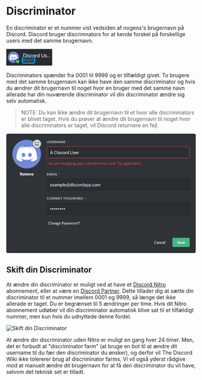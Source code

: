 <!-- TITLE: Discriminator -->
<!-- SUBTITLE: Information om Discord discriminators -->

# Discriminator
En discriminator er et nummer vist vedsiden af nogens's brugernavn på Discord. Discord bruger discrimnators for at kende forskel på forskellige users med det samme brugernavn.

![Discriminator Eksempel](/uploads/discriminator-example.png "Discriminator Eksempel")

Discriminators spænder fra 0001 til 9999 og er tilfældigt givet. To brugere med det samme brugernavn kan ikke have den samme discriminator og hvis du ændrer dit brugernavn til noget hvor en bruger med det samme navn allerade har din nuværende discriminator vil din discriminator ændre sig selv automatisk.

 > NOTE: Du kan ikke ændre dit brugernavn til et hvor alle discriminators er blivet taget. Hvis du prøver at ændre dit brugernavn til noget hvor alle discriminators er taget, vil Discord returnere en fejl.

![Brugernavnsændring](/uploads/discriminator/usernamechange.png "Brugernavnsændring")

## Skift din Discriminator
At ændre din discriminator er muligt ved at have et [Discord Nitro](/nitro) abonnement, eller at være en [Discord Partner](/partner). Dette tillader dig at sætte din discriminator til et nummer imellem 0001 og 9999, så længe det ikke allerade er taget. Du er begrænset til 5 ændringer per time. Hvis dit Nitro abonnement udløber vil din discriminator automatisk blive sat til et tilfældigt nummer, men kun hvis du udnyttede denne fordel.

![Skift din Discriminator](https://i.imgur.com/SuxuNHe.png "Skift din Discriminator")


At ændre din discriminator uden Nitro er muligt en gang hver 24 timer. Men, det er forbudt at "discriminator farm" (at bruge en bot til at ændre dit username til du fær den discriminator du ønsker), og derfor vil The Discord Wiki ikke tolererer brug af discriminator farms. Vi vil også yderst rådgive mod at manuelt ændre dit brugernavn for at få den discriminator du vil have, selvom det teknisk set er tilladt.
